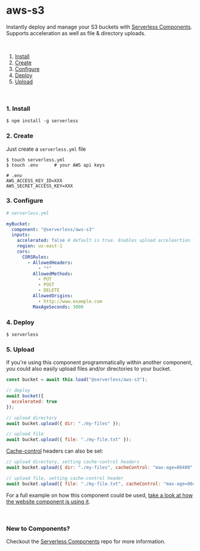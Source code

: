 # aws-s3

Instantly deploy and manage your S3 buckets with [Serverless Components](https://github.com/serverless/components). Supports acceleration as well as file & directory uploads.

&nbsp;

1. [Install](#1-install)
2. [Create](#2-create)
3. [Configure](#3-configure)
4. [Deploy](#4-deploy)
5. [Upload](#5-upload)

&nbsp;

### 1. Install

```console
$ npm install -g serverless
```

### 2. Create

Just create a `serverless.yml` file

```console
$ touch serverless.yml
$ touch .env      # your AWS api keys
```

```
# .env
AWS_ACCESS_KEY_ID=XXX
AWS_SECRET_ACCESS_KEY=XXX
```

### 3. Configure

```yml
# serverless.yml

myBucket:
  component: "@serverless/aws-s3"
  inputs:
    accelerated: false # default is true. Enables upload acceleartion for the bucket
    region: us-east-1
    cors:
      CORSRules:
        - AllowedHeaders:
            - "*"
          AllowedMethods:
            - PUT
            - POST
            - DELETE
          AllowedOrigins:
            - http://www.example.com
          MaxAgeSeconds: 3000
```

### 4. Deploy

```console
$ serverless
```

### 5. Upload

If you're using this component programmatically within another component, you could also easily upload files and/or directories to your bucket.

```js
const bucket = await this.load("@serverless/aws-s3");

// deploy
await bucket({
  accelerated: true
});

// upload directory
await bucket.upload({ dir: "./my-files" });

// upload file
await bucket.upload({ file: "./my-file.txt" });
```

[Cache-control](https://developer.mozilla.org/en-US/docs/Web/HTTP/Headers/Cache-Control) headers can also be set:

```js
// upload directory, setting cache-control headers
await bucket.upload({ dir: "./my-files", cacheControl: "max-age=86400" });

// upload file, setting cache-control header
await bucket.upload({ file: "./my-file.txt", cacheControl: "max-age=86400" });
```

For a full example on how this component could be used, [take a look at how the website component is using it](https://github.com/serverless-components/website/).

&nbsp;

### New to Components?

Checkout the [Serverless Components](https://github.com/serverless/components) repo for more information.
